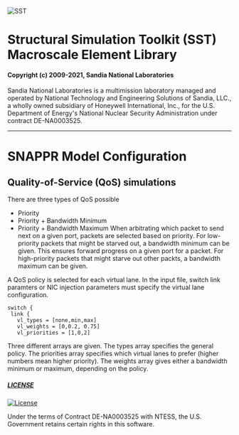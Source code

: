 ![SST](http://sst-simulator.org/img/sst-logo-small.png)

# Structural Simulation Toolkit (SST) Macroscale Element Library

#### Copyright (c) 2009-2021, Sandia National Laboratories
Sandia National Laboratories is a multimission laboratory managed and operated
by National Technology and Engineering Solutions of Sandia, LLC., a wholly 
owned subsidiary of Honeywell International, Inc., for the U.S. Department of 
Energy's National Nuclear Security Administration under contract DE-NA0003525.

---

# SNAPPR Model Configuration

## Quality-of-Service (QoS) simulations

There are three types of QoS possible
* Priority
* Priority + Bandwidth Minimum
* Priority + Bandwidth Maximum
When arbitrating which packet to send next on a given port,
packets are selected based on priority.
For low-priority packets that might be starved out, a bandwidth minimum can be given.
This ensures forward progress on a given port for a packet.
For high-priority packets that might starve out other packts,
a bandwidth maximum can be given.

A QoS policy is selected for each virtual lane.
In the input file, switch link paramters or NIC injection parameters must
specify the virtual lane configuration.

````
switch {
 link {
   vl_types = [none,min,max]
   vl_weights = [0,0.2, 0.75]
   vl_priorities = [1,0,2]
````
Three different arrays are given. The types array specifies the general policy.
The priorities array specifies which virtual lanes to prefer (higher numbers mean higher priority).
The weights array gives either a bandwidth minimum or maximum, depending on the policy.

##### [LICENSE](https://github.com/sstsimulator/sst-core/blob/devel/LICENSE)

[![License](https://img.shields.io/badge/License-BSD%203--Clause-blue.svg)](https://opensource.org/licenses/BSD-3-Clause)

Under the terms of Contract DE-NA0003525 with NTESS, 
the U.S. Government retains certain rights in this software.

